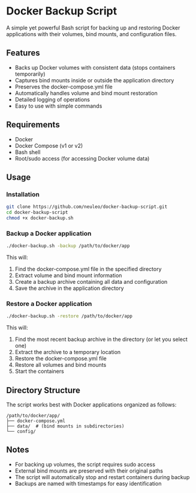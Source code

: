 # Docker Backup Script

A simple yet powerful Bash script for backing up and restoring Docker applications with their volumes, bind mounts, and configuration files.

## Features

- Backs up Docker volumes with consistent data (stops containers temporarily)
- Captures bind mounts inside or outside the application directory
- Preserves the docker-compose.yml file
- Automatically handles volume and bind mount restoration
- Detailed logging of operations
- Easy to use with simple commands

## Requirements

- Docker
- Docker Compose (v1 or v2)
- Bash shell
- Root/sudo access (for accessing Docker volume data)

## Usage

### Installation

```bash
git clone https://github.com/neuleo/docker-backup-script.git
cd docker-backup-script
chmod +x docker-backup.sh
```

### Backup a Docker application

```bash
./docker-backup.sh -backup /path/to/docker/app
```

This will:
1. Find the docker-compose.yml file in the specified directory
2. Extract volume and bind mount information
3. Create a backup archive containing all data and configuration
4. Save the archive in the application directory

### Restore a Docker application

```bash
./docker-backup.sh -restore /path/to/docker/app
```

This will:
1. Find the most recent backup archive in the directory (or let you select one)
2. Extract the archive to a temporary location
3. Restore the docker-compose.yml file
4. Restore all volumes and bind mounts
5. Start the containers

## Directory Structure

The script works best with Docker applications organized as follows:
```
/path/to/docker/app/
├── docker-compose.yml
├── data/  # (bind mounts in subdirectories)
└── config/
```

## Notes

- For backing up volumes, the script requires sudo access
- External bind mounts are preserved with their original paths
- The script will automatically stop and restart containers during backup
- Backups are named with timestamps for easy identification
